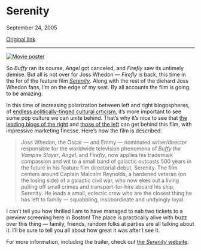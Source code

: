 Serenity
========

September 24, 2005

[Original link](http://www.aaronsw.com/weblog/serenity)

* * * * *

[![Movie poster](image1_serenity)](http://www.serenitymovie.com/)

So *Buffy* ran its course, *Angel* got canceled, and *Firefly* saw its
untimely demise. But all is not over for Joss Whedon — *Firefly* is
back, this time in the for of the feature film
*[Serenity](http://www.serenitymovie.com/)*. Along with the rest of the
diehard Joss Whedon fans, I’m on the edge of my seat. By all accounts
the film is going to be amazing.

In this time of increasing polarization between left and right
blogospheres, of [endless politically-tinged cultural
crticism](http://alicublog.blogspot.com/), it’s more important to see
some pop culture we can unite behind. That’s why it’s nice to see that
[the leading blogs of the
right](http://instapundit.com/archives/025717.php) and [those of the
left](http://www.talkingpointsmemo.com/archives/week_2005_09_18.php#006614)
can get behind this film, with impressive marketing finesse. Here’s how
the film is described:

> Joss Whedon, the Oscar — and Emmy — nominated writer/director
> responsible for the worldwide television phenomena of *Buffy the
> Vampire Slayer*, *Angel*, and *Firefly*, now applies his trademark
> compassion and wit to a small band of galactic outcasts 500 years in
> the future in his feature film directorial debut, Serenity. The film
> centers around Captain Malcolm Reynolds, a hardened veteran (on the
> losing side) of a galactic civil war, who now ekes out a living
> pulling off small crimes and transport-for-hire aboard his ship,
> Serenity. He leads a small, eclectic crew who are the closest thing he
> has left to family — squabbling, insubordinate and undyingly loyal.

I can’t tell you how thrilled I am to have managed to nab two tickets to
a preview screening here in Boston! The place is practically alive with
buzz over this thing — family, friends, random folks at parties are all
talking about it. I’ll be sure to tell you all about how great it was
after I see it.

For more information, including the trailer, check out [the *Serenity*
website](http://www.serenitymovie.com/).

[image1_serenity]: image1_serenity.jpg